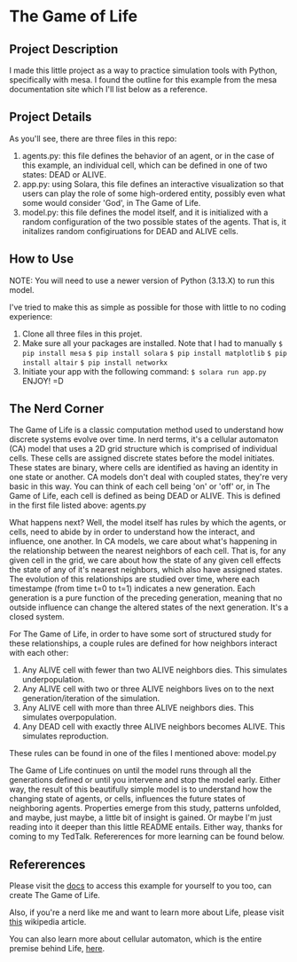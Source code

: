 # The Game of Life #

## Project Description ##
I made this little project as a way to practice simulation tools with Python, specifically with mesa. I found the outline for this example from the mesa documentation site which I'll list below as a reference. 

## Project Details ##
As you'll see, there are three files in this repo:
1. agents.py: this file defines the behavior of an agent, or in the case of this example, an individual cell, which can be defined in one of two states: DEAD or ALIVE.
2. app.py: using Solara, this file defines an interactive visualization so that users can play the role of some high-ordered entity, possibly even what some would consider 'God', in The Game of Life. 
3. model.py: this file defines the model itself, and it is initialized with a random configuration of the two possible states of the agents. That is, it initalizes random configiruations for DEAD and ALIVE cells.


## How to Use ##
NOTE: You will need to use a newer version of Python (3.13.X) to run this model.

I've tried to make this as simple as possible for those with little to no coding experience:
1. Clone all three files in this projet.
2. Make sure all your packages are installed. Note that I had to manually 
```` $ pip install mesa ````
```` $ pip install solara ````
```` $ pip install matplotlib ````
```` $ pip install altair ````
```` $ pip install networkx ````
3. Initiate your app with the following command:
```` $ solara run app.py ````
ENJOY! =D

## The Nerd Corner ##
The Game of Life is a classic computation method used to understand how discrete systems evolve over time. In nerd terms, it's a cellular automaton (CA) model that uses a 2D grid structure which is comprised of individual cells. These cells are assigned discrete states before the model initiates. These states are binary, where cells are identified as having an identity in one state or another. CA models don't deal with coupled states, they're very basic in this way. You can think of each cell being 'on' or 'off' or, in The Game of Life, each cell is defined as being DEAD or ALIVE. This is defined in the first file listed above: agents.py

What happens next? Well, the model itself has rules by which the agents, or cells, need to abide by in order to understand how the interact, and influence, one another. In CA models, we care about what's happening in the relationship between the nearest neighbors of each cell. That is, for any given cell in the grid, we care about how the state of any given cell effects the state of any of it's nearest neighbors, which also have assigned states. The evolution of this relationships are studied over time, where each timestampe (from time t=0 to t=1) indicates a new generation. Each generation is a pure function of the preceding generation, meaning that no outside influence can change the altered states of the next generation. It's a closed system. 

For The Game of Life, in order to have some sort of structured study for these relationships, a couple rules are defined for how neighbors interact with each other:

1. Any ALIVE cell with fewer than two ALIVE neighbors dies. This simulates underpopulation.
2. Any ALIVE cell with two or three ALIVE neighbors lives on to the next generation/iteration of the simulation.
3. Any ALIVE cell with more than three ALIVE neighbors dies. This simulates overpopulation.
4. Any DEAD cell with exactly three ALIVE neighbors becomes ALIVE. This simulates reproduction.

These rules can be found in one of the files I mentioned above: model.py

The Game of Life continues on until the model runs through all the generations defined or until you intervene and stop the model early. Either way, the result of this beautifully simple model is to understand how the changing state of agents, or cells, influences the future states of neighboring agents. Properties emerge from this study, patterns unfolded, and maybe, just maybe, a little bit of insight is gained. Or maybe I'm just reading into it deeper than this little README entails. Either way, thanks for coming to my TedTalk. Refererences for more learning can be found below.

## Refererences ##
Please visit the [docs](https://mesa.readthedocs.io/stable/examples/basic/conways_game_of_life.html) to access this example for yourself to you too, can create The Game of Life.

Also, if you're a nerd like me and want to learn more about Life, please visit [this](https://en.wikipedia.org/wiki/Conway%27s_Game_of_Life) wikipedia article.

You can also learn more about cellular automaton, which is the entire premise behind Life, [here](https://en.wikipedia.org/wiki/Cellular_automaton).

